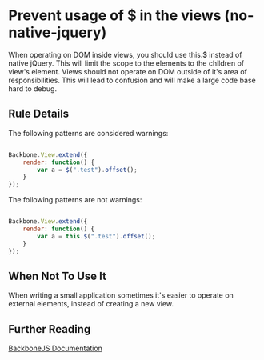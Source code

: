 # Prevent usage of $ in the views (no-native-jquery)

When operating on DOM inside views, you should use this.$ instead of native jQuery. This will limit the scope to the elements to the children of view's element. Views should not operate on DOM outside of it's area of responsibilities. This will lead to confusion and will make a large code base hard to debug.

## Rule Details

The following patterns are considered warnings:

```js

Backbone.View.extend({
    render: function() {
        var a = $(".test").offset();
    }
});

```

The following patterns are not warnings:

```js

Backbone.View.extend({
    render: function() {
        var a = this.$(".test").offset();
    }
});

```

## When Not To Use It

When writing a small application sometimes it's easier to operate on external elements, instead of creating a new view.

## Further Reading

[BackboneJS Documentation](http://backbonejs.org/#View-dollar)
